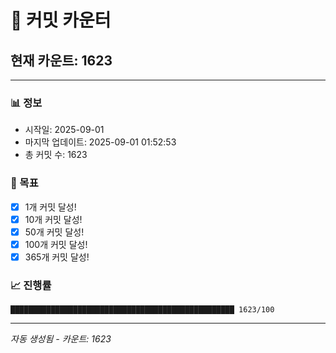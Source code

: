 # 🔢 커밋 카운터

## 현재 카운트: 1623

---

### 📊 정보
- 시작일: 2025-09-01
- 마지막 업데이트: 2025-09-01 01:52:53
- 총 커밋 수: 1623

### 🎯 목표
- [x] 1개 커밋 달성!
- [x] 10개 커밋 달성!
- [x] 50개 커밋 달성!
- [x] 100개 커밋 달성!
- [x] 365개 커밋 달성!

### 📈 진행률
```
██████████████████████████████████████████████████ 1623/100
```

---
*자동 생성됨 - 카운트: 1623*
